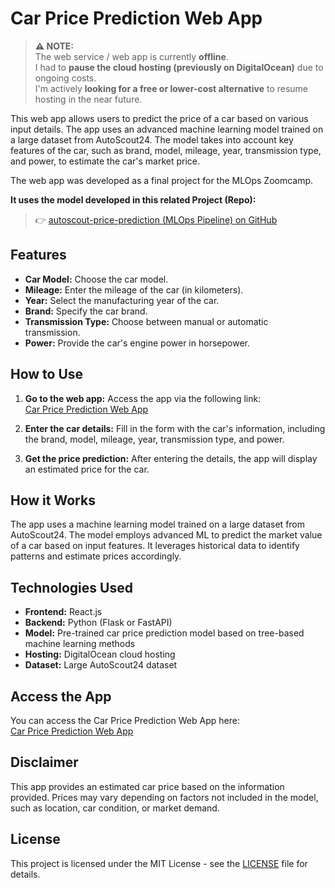 # Car Price Prediction Web App

> **⚠️ NOTE:**  
> The web service / web app is currently **offline**.  
> I had to **pause the cloud hosting (previously on DigitalOcean)** due to ongoing costs.  
> I'm actively **looking for a free or lower-cost alternative** to resume hosting in the near future.

This web app allows users to predict the price of a car based on various input details. The app uses an advanced machine learning model trained on a large dataset from AutoScout24. The model takes into account key features of the car, such as brand, model, mileage, year, transmission type, and power, to estimate the car's market price.

The web app was developed as a final project for the MLOps Zoomcamp.


**It uses the model developed in this related Project (Repo):**
> 👉 [autoscout-price-prediction (MLOps Pipeline) on GitHub](https://github.com/Alexander-Heinz/autoscout-price-prediction)  


## Features

- **Car Model:** Choose the car model.
- **Mileage:** Enter the mileage of the car (in kilometers).
- **Year:** Select the manufacturing year of the car.
- **Brand:** Specify the car brand.
- **Transmission Type:** Choose between manual or automatic transmission.
- **Power:** Provide the car's engine power in horsepower.

## How to Use

1. **Go to the web app:** Access the app via the following link:  
   [Car Price Prediction Web App](http://164.90.187.32/)

2. **Enter the car details:** Fill in the form with the car's information, including the brand, model, mileage, year, transmission type, and power.

3. **Get the price prediction:** After entering the details, the app will display an estimated price for the car.

## How it Works

The app uses a machine learning model trained on a large dataset from AutoScout24. The model employs advanced ML to predict the market value of a car based on input features. It leverages historical data to identify patterns and estimate prices accordingly.

## Technologies Used

- **Frontend:** React.js
- **Backend:** Python (Flask or FastAPI)
- **Model:** Pre-trained car price prediction model based on tree-based machine learning methods
- **Hosting:** DigitalOcean cloud hosting
- **Dataset:** Large AutoScout24 dataset

## Access the App

You can access the Car Price Prediction Web App here:  
[Car Price Prediction Web App](http://164.90.187.32/)

## Disclaimer

This app provides an estimated car price based on the information provided. Prices may vary depending on factors not included in the model, such as location, car condition, or market demand.

## License

This project is licensed under the MIT License - see the [LICENSE](LICENSE) file for details.
